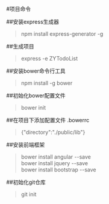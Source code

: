 #项目命令

##安装express生成器
> npm install express-generator -g

##生成项目
> express -e ZYTodoList

##安装bower命令行工具
> npm install -g bower

##初始化bower配置文件
> bower init 

##在项目下添加配置文件 .bowerrc
> {"directory":"./public/lib"}

##安装前端框架
> bower install angular --save <br/>
> bower install jquery --save <br/>
> bower install bootstrap --save

##初始化git仓库
> git init